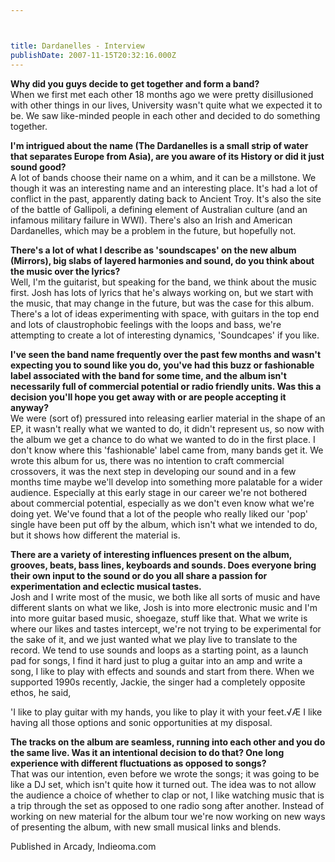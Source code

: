 ```yaml
---



title: Dardanelles - Interview
publishDate: 2007-11-15T20:32:16.000Z
---
```



<strong>Why did you guys decide to get together and form a band?</strong><br />  When we first met each other 18 months ago we were pretty disillusioned with other things in our lives, University wasn't quite what we expected it to be. We saw like-minded people in each other and decided to do something together.

<strong>I'm intrigued about the name (The Dardanelles is a small strip of water that separates Europe from Asia), are you aware of its History or did it just sound good?</strong><br />  A lot of bands choose their name on a whim, and it can be a millstone. We though it was an interesting name and an interesting place. It's had a lot of conflict in the past, apparently dating back to Ancient Troy. It's also the site of the battle of Gallipoli, a defining element of Australian culture (and an infamous military failure in WWI). There's also an Irish and American Dardanelles, which may be a problem in the future, but hopefully not.

<strong>There's a lot of what I describe as 'soundscapes' on the new album (Mirrors), big slabs of layered harmonies and sound, do you think about the music over the lyrics?</strong><br />  Well, I'm the guitarist, but speaking for the band, we think about the music first. Josh has lots of lyrics that he's always working on, but we start with the music, that may change in the future, but was the case for this album. There's a lot of ideas experimenting with space, with guitars in the top end and lots of claustrophobic feelings with the loops and bass, we're attempting to create a lot of interesting dynamics, 'Soundcapes' if you like.

<strong>I've seen the band name frequently over the past few months and wasn't expecting you to sound like you do, you've had this buzz or fashionable label associated with the band for some time, and the album isn't necessarily full of commercial potential or radio friendly units. Was this a decision you'll hope you get away with or are people accepting it anyway?</strong><br />  We were (sort of) pressured into releasing earlier material in the shape of an EP, it wasn't really what we wanted to do, it didn't represent us, so now with the album we get a chance to do what we wanted to do in the first place. I don't know where this 'fashionable' label came from, many bands get it. We wrote this album for us, there was no intention to craft commercial crossovers, it was the next step in developing our sound and in a few months time maybe we'll develop into something more palatable for a wider audience. Especially at this early stage in our career we're not bothered about commercial potential, especially as we don't even know what we're doing yet. We've found that a lot of the people who really liked our 'pop' single have been put off by the album, which isn't what we intended to do, but it shows how different the material is.

<strong>There are a variety of interesting influences present on the album, grooves, beats, bass lines, keyboards and sounds. Does everyone bring their own input to the sound or do you all share a passion for experimentation and eclectic musical tastes.</strong><br />  Josh and I write most of the music, we both like all sorts of music and have different slants on what we like, Josh is into more electronic music and I'm into more guitar based music, shoegaze, stuff like that. What we write is where our likes and tastes intercept, we're not trying to be experimental for the sake of it, and we just wanted what we play live to translate to the record. We tend to use sounds and loops as a starting point, as a launch pad for songs, I find it hard just to plug a guitar into an amp and write a song, I like to play with effects and sounds and start from there. When we supported 1990s recently, Jackie, the singer had a completely opposite ethos, he said,

'I like to play guitar with my hands, you like to play it with your feet.√Æ I like having all those options and sonic opportunities at my disposal.

<strong>The tracks on the album are seamless, running into each other and you do the same live. Was it an intentional decision to do that? One long experience with different fluctuations as opposed to songs?</strong><br />  That was our intention, even before we wrote the songs; it was going to be like a DJ set, which isn't quite how it turned out. The idea was to not allow the audience a choice of whether to clap or not, I like watching music that is a trip through the set as opposed to one radio song after another. Instead of working on new material for the album tour we're now working on new ways of presenting the album, with new small musical links and blends.


Published in Arcady, Indieoma.com
